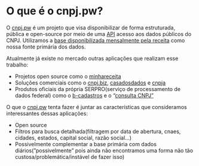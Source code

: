 # O que é o cnpj.pw?

O [cnpj.pw](http://cnpj.pw) é um projeto que visa disponibilizar de forma estruturada, pública e open-source por meio de uma [API](http://api.cnpj.pw/docs)  acesso aos dados públicos do CNPJ. 
Utilizamos a [base disponibilizada mensalmente pela receita](https://arquivos.receitafederal.gov.br/dados/cnpj/dados_abertos_cnpj/) como nossa fonte primária dos dados.

Atualmente já existe no mercado outras aplicações que realizam esse trabalho: 
- Projetos open source como o [minhareceita](https://github.com/cuducos/minha-receita) 
- Soluções comerciais como o [cnpj.biz](http://cnpj.biz), [casadosdados](http://casadosdados.com.br) e [cnpja](http://cnpja.com) 
- Produtos oficiais da própria SERPRO(serviço de processamento de dados federal) como o [b-cadastros](https://loja.serpro.gov.br/b-cadastros) e o “[consulta CNPJ”](https://loja.serpro.gov.br/consultacnpj)

O que o [cnpj.pw](http://cnpj.pw) tenta fazer é juntar as características que consideramos interessantes dessas aplicações:
- Open source
- Filtros para busca detalhada(filtragem por data de abertura, cnaes, cidades, estados, capital social, razão social…)
- Possivelmente complementar a base primária com dados diários(”possivelmente” pois ainda não encontramos uma forma não tão custosa/problemática/instável de fazer isso)

